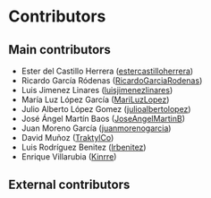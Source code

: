 # Contributors

## Main contributors

* Ester del Castillo Herrera ([estercastilloherrera](https://github.com/estercastilloherrera))
* Ricardo García Ródenas ([RicardoGarciaRodenas](https://github.com/RicardoGarciaRodenas))
* Luis Jimenez Linares ([luisjimenezlinares](https://github.com/luisjimenezlinares))
* María Luz López García ([MariLuzLopez](https://github.com/MariLuzLopez))
* Julio Alberto López Gomez ([julioalbertolopez](https://github.com/julioalbertolopez))
* José Ángel Martín Baos ([JoseAngelMartinB](https://github.com/JoseAngelMartinB))
* Juan Moreno García ([juanmorenogarcia](https://github.com/juanmorenogarcia))
* David Muñoz ([TraktylCo](https://github.com/TraktylCo))
* Luis Rodríguez Benitez ([lrbenitez](https://github.com/lrbenitez))
* Enrique Villarubia ([Kinrre](https://github.com/Kinrre))


## External contributors
